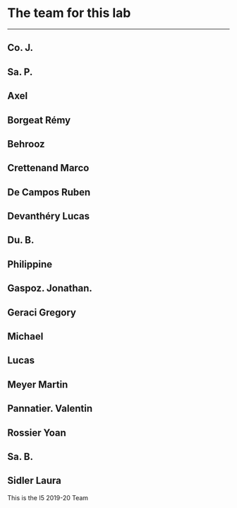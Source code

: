 # The team for this lab

-----------------------------
Co. J.
-----------------------------
Sa. P.
-----------------------------
Axel
-----------------------------
Borgeat Rémy
-----------------------------
Behrooz
-----------------------------
Crettenand Marco
-----------------------------
De Campos Ruben
-----------------------------
Devanthéry Lucas
-----------------------------
Du. B.
-----------------------------
Philippine
-----------------------------
Gaspoz. Jonathan.
-----------------------------
Geraci Gregory
-----------------------------
Michael
-----------------------------
Lucas
-----------------------------
Meyer Martin
-----------------------------
Pannatier. Valentin
-----------------------------
Rossier Yoan
-----------------------------
Sa. B.
-----------------------------
Sidler Laura
-----------------------------

This is the I5 2019-20 Team
